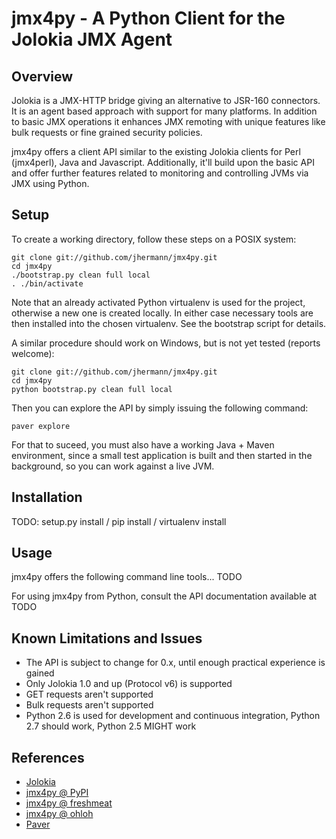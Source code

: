 jmx4py - A Python Client for the Jolokia JMX Agent
==================================================

## Overview

Jolokia is a JMX-HTTP bridge giving an alternative to JSR-160 connectors.
It is an agent based approach with support for many platforms. In addition
to basic JMX operations it enhances JMX remoting with unique features like
bulk requests or fine grained security policies.

jmx4py offers a client API similar to the existing Jolokia clients for Perl
(jmx4perl), Java and Javascript. Additionally, it'll build upon the basic
API and offer further features related to monitoring and controlling JVMs
via JMX using Python.


## Setup

To create a working directory, follow these steps on a POSIX system:

    git clone git://github.com/jhermann/jmx4py.git
    cd jmx4py
    ./bootstrap.py clean full local
    . ./bin/activate

Note that an already activated Python virtualenv is used for the project,
otherwise a new one is created locally. In either case necessary tools are
then installed into the chosen virtualenv. See the bootstrap script for
details.

A similar procedure should work on Windows, but is not yet tested (reports welcome):

    git clone git://github.com/jhermann/jmx4py.git
    cd jmx4py
    python bootstrap.py clean full local

Then you can explore the API by simply issuing the following command:

    paver explore

For that to suceed, you must also have a working Java + Maven environment,
since a small test application is built and then started in the background,
so you can work against a live JVM.


## Installation

TODO: setup.py install / pip install / virtualenv install


## Usage

jmx4py offers the following command line tools... TODO

For using jmx4py from Python, consult the API documentation available at TODO


## Known Limitations and Issues

  - The API is subject to change for 0.x, until enough practical experience is gained
  - Only Jolokia 1.0 and up (Protocol v6) is supported
  - GET requests aren't supported
  - Bulk requests aren't supported
  - Python 2.6 is used for development and continuous integration, Python 2.7 should work, Python 2.5 MIGHT work


## References
  - [Jolokia](http://www.jolokia.org/)
  - [jmx4py @ PyPI](http://pypi.python.org/pypi/jmx4py/)
  - [jmx4py @ freshmeat](http://freshmeat.net/projects/jmx4py)
  - [jmx4py @ ohloh](https://www.ohloh.net/p/jmx4py)
  - [Paver](http://paver.github.com/paver/)
